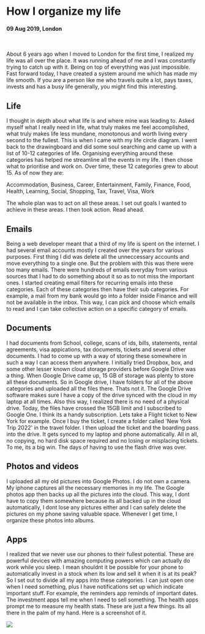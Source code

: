 # How I organize my life

#### 09 Aug 2019, London

&nbsp;

About 6 years ago when I moved to London for the first time, I realized my life was all over the place. It was running ahead of me and I was
constantly trying to catch up with it. Being on top of everything was just impossible. Fast forward today, I have created a system around me 
which has made my life smooth. If you are a person like me who travels quite a lot, pays taxes, invests and has a busy life generally, you
might find this interesting.

## Life

I thought in depth about what life is and where mine was leading to. Asked myself what I really need in life, what truly makes me feel accomplished,
what truly makes life less mundane, monotonous and worth living every second to the fullest. This is when I came with my life circle diagram.
I went back to the drawingboard and did some soul searching and came up with a list of 10-12 categories of life. Organising everything around these
categories has helped me streamline all the events in my life. I then chose what to prioritise and work on. Over time, these 12 categories grew to 
about 15. As of now they are: 

Accommodation, Business, Career, Entertainment, Family, Finance, Food, Health, Learning, Social, Shopping, Tax, Travel, Visa, Work

The whole plan was to act on all these areas. I set out goals I wanted to achieve in these areas. I then took action. Read ahead.

## Emails

Being a web developer meant that a third of my life is spent on the internet. I had several email accounts mostly I created over the years 
for various purposes. First thing I did was delete all the unneccessary accounts and move everything to a single one. But the problem with
this was there were too many emails. There were hundreds of emails everyday from various sources that I had to do something about it so as to not
miss the important ones. I started creating email filters for recurring emails into these categories. Each of these categories then have their sub categories.
For example, a mail from my bank would go into a folder inside Finance and will not be available in the inbox. This way, I can pick and choose 
which emails to read and I can take collective action on a specific category of emails.

## Documents

I had documents from School, college, scans of ids, bills, statements, rental agreements, visa appications, tax documents, tickets and several other documents. I had to come up with a way of storing these somewhere in such a way I can access them anywhere. I initially tried Dropbox, box, and some other lesser known cloud storage providers before Google Drive was a thing. When Google Drive came up, 15 GB of storage was plenty to store all these documents. So in Google drive, I have folders for all of the above categories and uploaded all the files there. Thats not it. The Google Drive software makes sure I have a copy of the drive synced with the cloud in my laptop at all times. Also this way, I realized there is no need of a physical drive. Today, the files have crossed the 15GB limit and I subscribed to Google One. I think its a handy subscription. Lets take a Flight ticket to New York for example. Once I buy the ticket, I create a folder called 'New York Trip 2022' in the travel folder. I then upload the ticket and the boarding pass into the drive. It gets synced to my laptop and phone automatically. All in all, no copying, no hard disk space required and no losing or misplacing tickets. To me, its a big win. The days of having to use the flash drive was over.

## Photos and videos

I uploaded all my old pictures into Google Photos. I do not own a camera. My iphone captures all the necessary memories in my life. The Google photos app then backs up all the pictures into the cloud. This way, I dont have to copy them somewhere because its all backed up in the cloud automatically, I dont lose any pictures either and I can safely delete the pictures on my phone saving valuable space. Whenever I get time, I organize these photos into albums.

## Apps

I realized that we never use our phones to their fullest potential. These are powerful devices with amazing computing powers which can actually do work while you sleep. I mean shouldnt it be possible for your phone to automatically invest in a stock when its low and sell it when it is at its peak? So I set out to divide all my apps into these categories. I can just open one when I need something, plus I have notifications set up which indicate 
important stuff. For example, the reminders app reminds of important dates. The investment apps tell me when I need to sell something. The health apps
prompt me to measure my health stats. These are just a few things. Its all there in the palm of my hand. Here is a screenshot of it. 

<img class="img--full-width img--left img--grow" loading="lazy" src='https://photos.app.goo.gl/o8Kq4reNwNzDh8TQ8' />


